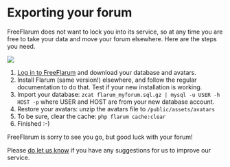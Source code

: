 # Exporting your forum

FreeFlarum does not want to lock you into its service, so at any time you are free to take your data and move your forum elsewhere. Here are the steps you need.

![](https://buq.eu/screenshots/V8oNk96S9EJhzGhmyzTyOSkr.png)

1. [Log in to FreeFlarum](/settings) and download your database and avatars.
2. Install Flarum (same version!) elsewhere, and follow the regular documentation to do that. Test if your new installation is working. 
3. Import your database: `zcat flarum_myforum.sql.gz | mysql -u USER -h HOST -p` where USER and HOST are from your new database account.
4. Restore your avatars: unzip the avatars file to `/public/assets/avatars`
5. To be sure, clear the cache: `php flarum cache:clear`
6. Finished :-)

FreeFlarum is sorry to see you go, but good luck with your forum!

Please [do let us know](/support) if you have any suggestions for us to improve our service.

